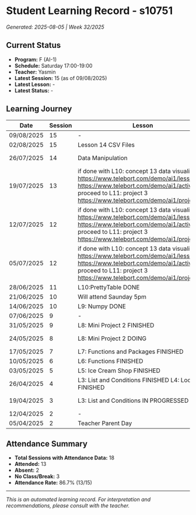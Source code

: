 # Student Learning Record - s10751
*Generated: 2025-08-05 | Week 32/2025*

## Current Status
- **Program:** F (AI-1)
- **Schedule:** Saturday 17:00-19:00
- **Teacher:** Yasmin
- **Latest Session:** 15 (as of 09/08/2025)
- **Latest Lesson:** -
- **Latest Status:** -

## Learning Journey
| Date | Session | Lesson | Attendance | Progress |
|------|---------|--------|------------|----------|
| 09/08/2025 | 15 | - | - | - |
| 02/08/2025 | 15 | Lesson 14 CSV Files | Soumiya | Completed |
| 26/07/2025 | 14 | Data Manipulation | Yasmin | In Progress |
| 19/07/2025 | 13 | if done with L10: concept 13 data visualization  https://www.telebort.com/demo/ai1/lesson/13  https://www.telebort.com/demo/ai1/activity/13 proceed to L11: project 3 https://www.telebort.com/demo/ai1/project/3 | Aisyah | - |
| 12/07/2025 | 12 | if done with L10: concept 13 data visualization  https://www.telebort.com/demo/ai1/lesson/13  https://www.telebort.com/demo/ai1/activity/13 proceed to L11: project 3 https://www.telebort.com/demo/ai1/project/3 | No Class | In Progress |
| 05/07/2025 | 12 | if done with L10: concept 13 data visualization  https://www.telebort.com/demo/ai1/lesson/13  https://www.telebort.com/demo/ai1/activity/13 proceed to L11: project 3 https://www.telebort.com/demo/ai1/project/3 | Aisyah | In Progress |
| 28/06/2025 | 11 | L10:PrettyTable DONE | Yasmin | Completed |
| 21/06/2025 | 10 | Will attend Saunday 5pm | Absent | - |
| 14/06/2025 | 10 | L9: Numpy DONE | Yasmin | Completed |
| 07/06/2025 | 9 | - | No Class | - |
| 31/05/2025 | 9 | L8: Mini Project 2 FINISHED | Aisyah | Completed |
| 24/05/2025 | 8 | L8: Mini Project 2 DOING | Yasmin | In Progress |
| 17/05/2025 | 7 | L7: Functions and Packages FINISHED | Yasmin | Completed |
| 10/05/2025 | 6 | L6: Functions FINISHED | Yasmin | Completed |
| 03/05/2025 | 5 | L5: Ice Cream Shop FINISHED | Yasmin | Completed |
| 26/04/2025 | 4 | L3: List and Conditions FINISHED L4: Loops FINISHED | Yasmin | Completed |
| 19/04/2025 | 3 | L3: List and Conditions IN PROGRESSED | Aisyah | In Progress |
| 12/04/2025 | 2 | - | Absent | - |
| 05/04/2025 | 2 | Teacher Parent Day | No Class | - |

## Attendance Summary
- **Total Sessions with Attendance Data:** 18
- **Attended:** 13
- **Absent:** 2
- **No Class/Break:** 3
- **Attendance Rate:** 86.7% (13/15)

---
*This is an automated learning record. For interpretation and recommendations, please consult with the teacher.*